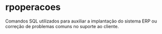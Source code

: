 # rpoperacoes

Comandos SQL utilizados para auxiliar a implantação do sistema ERP ou correção de problemas comuns no suporte ao cliente.
